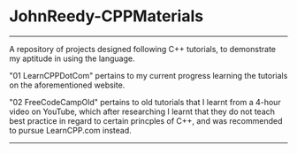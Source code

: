 # JohnReedy-CPPMaterials

________

A repository of projects designed following C++ tutorials, to demonstrate my aptitude in using the language.

"01 LearnCPPDotCom" pertains to my current progress learning the tutorials on the aforementioned website.

"02 FreeCodeCampOld" pertains to old tutorials that I learnt from a 4-hour video on YouTube, which after researching I learnt that
they do not teach best practice in regard to certain princples of C++, and was recommended to pursue LearnCPP.com instead.

________
